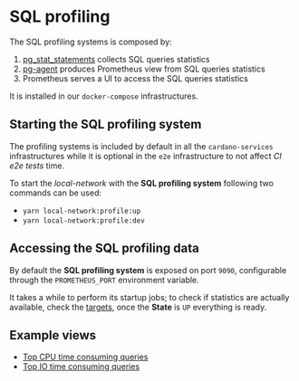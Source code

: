 # SQL profiling

The SQL profiling systems is composed by:

1. [pg_stat_statements](https://www.postgresql.org/docs/current/pgstatstatements.html) collects SQL queries statistics
2. [pg-agent](https://coroot.com/blog/pg-agent) produces Prometheus view from SQL queries statistics
3. Prometheus serves a UI to access the SQL queries statistics

It is installed in our `docker-compose` infrastructures.

## Starting the SQL profiling system

The profiling systems is included by default in all the `cardano-services` infrastructures while it is optional in the
`e2e` infrastructure to not affect _CI e2e tests_ time.

To start the _local-network_ with the **SQL profiling system** following two commands can be used:

- `yarn local-network:profile:up`
- `yarn local-network:profile:dev`

## Accessing the SQL profiling data

By default the **SQL profiling system** is exposed on port `9090`, configurable through the `PROMETHEUS_PORT`
environment variable.

It takes a while to perform its startup jobs; to check if statistics are actually available, check the
[targets](http://localhost:9090/targets?search=), once the **State** is `UP` everything is ready.

## Example views

- [Top CPU time consuming queries](<http://localhost:9090/graph?g0.expr=topk(10%2C%20pg_top_query_time_per_second)&g0.tab=0&g0.stacked=0&g0.show_exemplars=0&g0.range_input=15m>)
- [Top IO time consuming queries](<http://localhost:9090/graph?g0.expr=topk(10%2C%20pg_top_query_io_time_per_second)&g0.tab=0&g0.stacked=0&g0.show_exemplars=0&g0.range_input=15m>)
